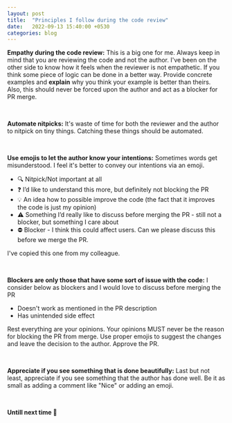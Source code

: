 ```yaml
---
layout: post
title:  "Principles I follow during the code review"
date:   2022-09-13 15:40:00 +0530
categories: blog
---
```


**Empathy during the code review:** This is a big one for me. Always keep in mind that you are reviewing the code and not the author. I've been on the other side to know how it feels when the reviewer is not empathetic. If you think some piece of logic can be done in a better way. Provide concrete examples and **explain** why you think your example is better than theirs. Also, this should never be forced upon the author and act as a blocker for PR merge. 

<br/>

**Automate nitpicks:** It's waste of time for both the reviewer and the author to nitpick on tiny things. Catching these things should be automated.  

<br/>

**Use emojis to let the author know your intentions:** Sometimes words get misunderstood. I feel it's better to convey our intentions via an emoji.

 - 🔍 Nitpick/Not important at all
 - ❓ I’d like to understand this more, but definitely not blocking the PR
 - 💡 An idea how to possible improve the code (the fact that it improves the code is just my opinion)
 - ⚠️ Something I’d really like to discuss before merging the PR - still not a blocker, but something I care about
 - ⛔ Blocker - I think this could affect users. Can we please discuss this before we merge the PR.

 I've copied this one from my colleague.

 <br/>

**Blockers are only those that have some sort of issue with the code:** I consider below as blockers and I would love to discuss before merging the PR

 - Doesn't work as mentioned in the PR description
 - Has unintended side effect

Rest everything are your opinions. Your opinions MUST never be the reason for blocking the PR from merge. Use proper emojis to suggest the changes and leave the decision to the author. Approve the PR.

<br/>


**Appreciate if you see something that is done beautifully:** Last but not least, appreciate if you see something that the author has done well. Be it as small as adding a comment like "Nice" or adding an emoji. 

<br />

**Untill next time 👋**